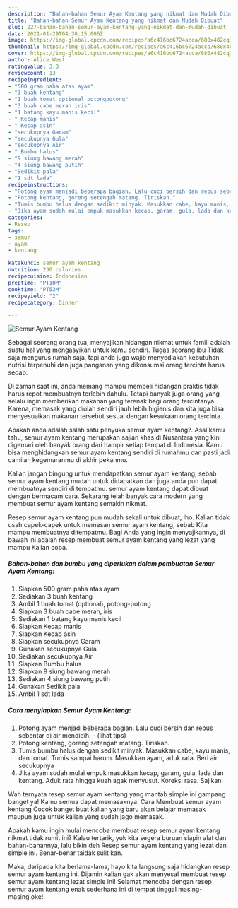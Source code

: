 ```yaml
---
description: "Bahan-bahan Semur Ayam Kentang yang nikmat dan Mudah Dibuat"
title: "Bahan-bahan Semur Ayam Kentang yang nikmat dan Mudah Dibuat"
slug: 227-bahan-bahan-semur-ayam-kentang-yang-nikmat-dan-mudah-dibuat
date: 2021-01-29T04:38:15.606Z
image: https://img-global.cpcdn.com/recipes/a6c416bc6724acca/680x482cq70/semur-ayam-kentang-foto-resep-utama.jpg
thumbnail: https://img-global.cpcdn.com/recipes/a6c416bc6724acca/680x482cq70/semur-ayam-kentang-foto-resep-utama.jpg
cover: https://img-global.cpcdn.com/recipes/a6c416bc6724acca/680x482cq70/semur-ayam-kentang-foto-resep-utama.jpg
author: Alice West
ratingvalue: 3.3
reviewcount: 13
recipeingredient:
- "500 gram paha atas ayam"
- "3 buah kentang"
- "1 buah tomat optional potongpotong"
- "3 buah cabe merah iris"
- "1 batang kayu manis kecil"
- " Kecap manis"
- " Kecap asin"
- "secukupnya Garam"
- "secukupnya Gula"
- "secukupnya Air"
- " Bumbu halus"
- "9 siung bawang merah"
- "4 siung bawang putih"
- "Sedikit pala"
- "1 sdt lada"
recipeinstructions:
- "Potong ayam menjadi beberapa bagian. Lalu cuci bersih dan rebus sebentar di air mendidih.           (lihat tips)"
- "Potong kentang, goreng setengah matang. Tiriskan."
- "Tumis bumbu halus dengan sedikit minyak. Masukkan cabe, kayu manis, dan tomat. Tumis sampai harum. Masukkan ayam, aduk rata. Beri air secukupnya"
- "Jika ayam sudah mulai empuk masukkan kecap, garam, gula, lada dan kentang. Aduk rata hingga kuah agak menyusut. Koreksi rasa. Sajikan."
categories:
- Resep
tags:
- semur
- ayam
- kentang

katakunci: semur ayam kentang 
nutrition: 230 calories
recipecuisine: Indonesian
preptime: "PT10M"
cooktime: "PT53M"
recipeyield: "2"
recipecategory: Dinner

---
```



![Semur Ayam Kentang](https://img-global.cpcdn.com/recipes/a6c416bc6724acca/680x482cq70/semur-ayam-kentang-foto-resep-utama.jpg)

Sebagai seorang orang tua, menyajikan hidangan nikmat untuk famili adalah suatu hal yang mengasyikan untuk kamu sendiri. Tugas seorang ibu Tidak saja mengurus rumah saja, tapi anda juga wajib menyediakan kebutuhan nutrisi terpenuhi dan juga panganan yang dikonsumsi orang tercinta harus sedap.

Di zaman  saat ini, anda memang mampu membeli hidangan praktis tidak harus repot membuatnya terlebih dahulu. Tetapi banyak juga orang yang selalu ingin memberikan makanan yang terenak bagi orang tercintanya. Karena, memasak yang diolah sendiri jauh lebih higienis dan kita juga bisa menyesuaikan makanan tersebut sesuai dengan kesukaan orang tercinta. 



Apakah anda adalah salah satu penyuka semur ayam kentang?. Asal kamu tahu, semur ayam kentang merupakan sajian khas di Nusantara yang kini digemari oleh banyak orang dari hampir setiap tempat di Indonesia. Kamu bisa menghidangkan semur ayam kentang sendiri di rumahmu dan pasti jadi camilan kegemaranmu di akhir pekanmu.

Kalian jangan bingung untuk mendapatkan semur ayam kentang, sebab semur ayam kentang mudah untuk didapatkan dan juga anda pun dapat membuatnya sendiri di tempatmu. semur ayam kentang dapat dibuat dengan bermacam cara. Sekarang telah banyak cara modern yang membuat semur ayam kentang semakin nikmat.

Resep semur ayam kentang pun mudah sekali untuk dibuat, lho. Kalian tidak usah capek-capek untuk memesan semur ayam kentang, sebab Kita mampu membuatnya ditempatmu. Bagi Anda yang ingin menyajikannya, di bawah ini adalah resep membuat semur ayam kentang yang lezat yang mampu Kalian coba.

<!--inarticleads1-->

##### Bahan-bahan dan bumbu yang diperlukan dalam pembuatan Semur Ayam Kentang:

1. Siapkan 500 gram paha atas ayam
1. Sediakan 3 buah kentang
1. Ambil 1 buah tomat (optional), potong-potong
1. Siapkan 3 buah cabe merah, iris
1. Sediakan 1 batang kayu manis kecil
1. Siapkan  Kecap manis
1. Siapkan  Kecap asin
1. Siapkan secukupnya Garam
1. Gunakan secukupnya Gula
1. Sediakan secukupnya Air
1. Siapkan  Bumbu halus
1. Siapkan 9 siung bawang merah
1. Sediakan 4 siung bawang putih
1. Gunakan Sedikit pala
1. Ambil 1 sdt lada




<!--inarticleads2-->

##### Cara menyiapkan Semur Ayam Kentang:

1. Potong ayam menjadi beberapa bagian. Lalu cuci bersih dan rebus sebentar di air mendidih. -           (lihat tips)
1. Potong kentang, goreng setengah matang. Tiriskan.
1. Tumis bumbu halus dengan sedikit minyak. Masukkan cabe, kayu manis, dan tomat. Tumis sampai harum. Masukkan ayam, aduk rata. Beri air secukupnya
1. Jika ayam sudah mulai empuk masukkan kecap, garam, gula, lada dan kentang. Aduk rata hingga kuah agak menyusut. Koreksi rasa. Sajikan.




Wah ternyata resep semur ayam kentang yang mantab simple ini gampang banget ya! Kamu semua dapat memasaknya. Cara Membuat semur ayam kentang Cocok banget buat kalian yang baru akan belajar memasak maupun juga untuk kalian yang sudah jago memasak.

Apakah kamu ingin mulai mencoba membuat resep semur ayam kentang nikmat tidak rumit ini? Kalau tertarik, yuk kita segera buruan siapin alat dan bahan-bahannya, lalu bikin deh Resep semur ayam kentang yang lezat dan simple ini. Benar-benar taidak sulit kan. 

Maka, daripada kita berlama-lama, hayo kita langsung saja hidangkan resep semur ayam kentang ini. Dijamin kalian gak akan menyesal membuat resep semur ayam kentang lezat simple ini! Selamat mencoba dengan resep semur ayam kentang enak sederhana ini di tempat tinggal masing-masing,oke!.

